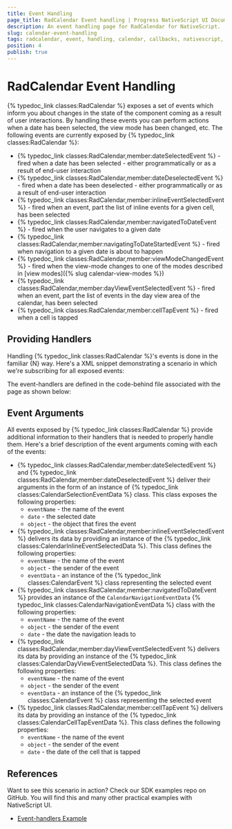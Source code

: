 ```yaml
---
title: Event Handling
page_title: RadCalendar Event handling | Progress NativeScript UI Documentation
description: An event handling page for RadCalendar for NativeScript.
slug: calendar-event-handling
tags: radcalendar, event, handling, calendar, callbacks, nativescript, professional, ui
position: 4
publish: true
---
```


# RadCalendar Event Handling
{% typedoc_link classes:RadCalendar %} exposes a set of events which inform you about changes in the state of the component coming as a result of user interactions. By handling these events you can perform actions when a date has been selected, the view mode has been changed, etc. The following events are currently exposed by {% typedoc_link classes:RadCalendar %}:

* {% typedoc_link classes:RadCalendar,member:dateSelectedEvent %} - fired when a date has been selected - either programmatically or as a result of end-user interaction
* {% typedoc_link classes:RadCalendar,member:dateDeselectedEvent %} - fired when a date has been deselected - either programmatically or as a result of end-user interaction
* {% typedoc_link classes:RadCalendar,member:inlineEventSelectedEvent %} - fired when an event, part the list of inline events for a given cell, has been selected
* {% typedoc_link classes:RadCalendar,member:navigatedToDateEvent %} - fired when the user navigates to a given date
* {% typedoc_link classes:RadCalendar,member:navigatingToDateStartedEvent %} - fired when navigation to a given date is about to happen
* {% typedoc_link classes:RadCalendar,member:viewModeChangedEvent %} - fired when the view-mode changes to one of the modes described in [view modes]({% slug calendar-view-modes %})
* {% typedoc_link classes:RadCalendar,member:dayViewEventSelectedEvent %} - fired when an event, part the list of events in the day view area of the calendar, has been selected
* {% typedoc_link classes:RadCalendar,member:cellTapEvent %} - fired when a cell is tapped


## Providing Handlers
Handling {% typedoc_link classes:RadCalendar %}'s events is done in the familiar {N} way. Here's a XML snippet demonstrating a scenario in which we're subscribing for all exposed events:

<snippet id='calendar-handling-events-xml'/>

The event-handlers are defined in the code-behind file associated with the page as shown below:

<snippet id='calendar-handling-events'/>

## Event Arguments
All events exposed by {% typedoc_link classes:RadCalendar %} provide additional information to their handlers that is needed to properly handle them. Here's a brief description of the event arguments coming with each of the events:

* {% typedoc_link classes:RadCalendar,member:dateSelectedEvent %} and {% typedoc_link classes:RadCalendar,member:dateDeselectedEvent %} deliver their arguments in the form of an instance of {% typedoc_link classes:CalendarSelectionEventData %} class. This class exposes the following properties:
	- `eventName` - the name of the event
	- `date` - the selected date
	- `object` - the object that fires the event
* {% typedoc_link classes:RadCalendar,member:inlineEventSelectedEvent %} delivers its data by providing an instance of the {% typedoc_link classes:CalendarInlineEventSelectedData %}. This class defines the following properties:
	- `eventName` - the name of the event
	- `object` - the sender of the event
	- `eventData` - an instance of the {% typedoc_link classes:CalendarEvent %} class representing the selected event
* {% typedoc_link classes:RadCalendar,member:navigatedToDateEvent %} provides an instance of the `CalendarNavigationEventData` {% typedoc_link classes:CalendarNavigationEventData %} class with the following properties:
	- `eventName` - the name of the event
	- `object` - the sender of the event
	- `date` - the date the navigation leads to
* {% typedoc_link classes:RadCalendar,member:dayViewEventSelectedEvent %} delivers its data by providing an instance of the {% typedoc_link classes:CalendarDayViewEventSelectedData %}. This class defines the following properties:
	- `eventName` - the name of the event
	- `object` - the sender of the event
	- `eventData` - an instance of the {% typedoc_link classes:CalendarEvent %} class representing the selected event
* {% typedoc_link classes:RadCalendar,member:cellTapEvent %} delivers its data by providing an instance of the {% typedoc_link classes:CalendarCellTapEventData %}. This class defines the following properties:
	- `eventName` - the name of the event
	- `object` - the sender of the event
	- `date` - the date of the cell that is tapped

## References
Want to see this scenario in action?
Check our SDK examples repo on GitHub. You will find this and many other practical examples with NativeScript UI.

* [Event-handlers Example](https://github.com/NativeScript/nativescript-ui-samples/tree/master/calendar/app/calendar/events)

